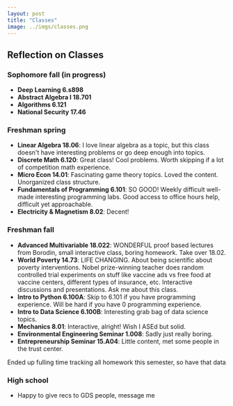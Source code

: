 ```yaml
---
layout: post
title: "Classes" 
image: ../imgs/classes.png
---
```


## Reflection on Classes

### Sophomore fall  (in progress)
- **Deep Learning 6.s898**
- **Abstract Algebra I 18.701** 
- **Algorithms 6.121**
- **National Security 17.46**

### Freshman spring

- **Linear Algebra 18.06**: I love linear algebra as a topic, but this class doesn't have interesting problems or go deep enough into topics.
- **Discrete Math 6.120**: Great class! Cool problems. Worth skipping if a lot of competition math experience.
- **Micro Econ 14.01**: Fascinating game theory topics. Loved the content. Unorganized class structure.
- **Fundamentals of Programming 6.101**: SO GOOD! Weekly difficult well-made interesting programming labs. Good access to office hours help, difficult yet approachable.
- **Electricity & Magnetism 8.02**: Decent!

### Freshman fall

- **Advanced Multivariable 18.022**: WONDERFUL proof based lectures from Borodin, small interactive class, boring homework. Take over 18.02.
- **World Poverty 14.73**: LIFE CHANGING. About being scientific about poverty interventions. Nobel prize-winning teacher does random controlled trial experiments on stuff like vaccine ads vs free food at vaccine centers, different types of insurance, etc. Interactive discussions and presentations. Ask me about this class.
- **Intro to Python 6.100A**: Skip to 6.101 if you have programming experience. Will be hard if you have 0 programming experience.
- **Intro to Data Science 6.100B**: Interesting grab bag of data science topics.
- **Mechanics 8.01**: Interactive, alright! Wish I ASEd but solid.
- **Environmental Engineering Seminar 1.008**: Sadly just really boring. 
- **Entrepreneurship Seminar 15.A04**: Little content, met some people in the trust center.

Ended up fulling time tracking all homework this semester, so have that data 

### High school 
- Happy to give recs to GDS people, message me


